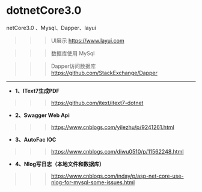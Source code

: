 # dotnetCore3.0
netCore3.0 、Mysql、Dapper、layui

>>>UI展示 https://www.layui.com

>>>数据库使用 MySql 

>>> Dapper访问数据库 https://github.com/StackExchange/Dapper


---



- **1、IText7生成PDF**
>>>https://github.com/itext/itext7-dotnet

- **2、Swagger Web Api**
>>>https://www.cnblogs.com/yilezhu/p/9241261.html

- **3、AutoFac IOC**
>>>https://www.cnblogs.com/diwu0510/p/11562248.html

- **4、Nlog写日志（本地文件和数据库）**
>>>https://www.cnblogs.com/inday/p/asp-net-core-use-nlog-for-mysql-some-issues.html


